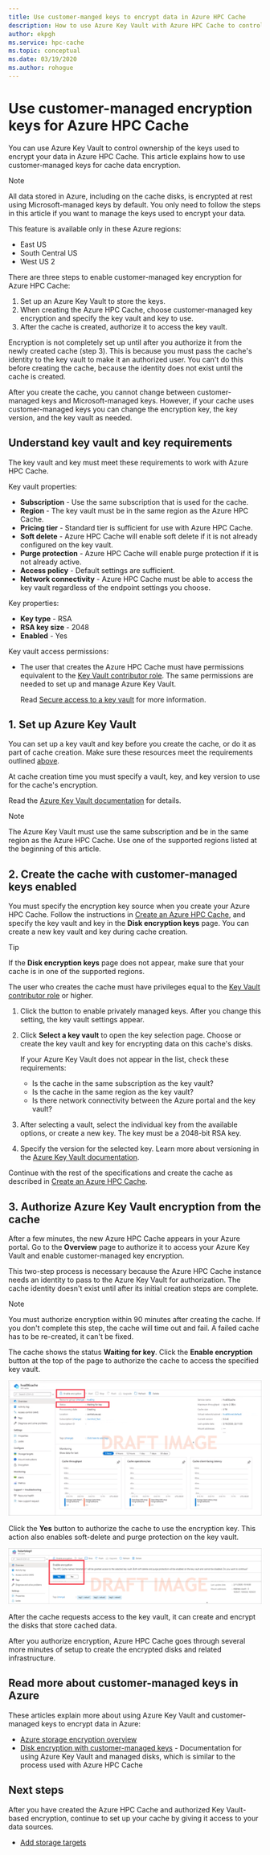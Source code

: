 ```yaml
---
title: Use customer-manged keys to encrypt data in Azure HPC Cache
description: How to use Azure Key Vault with Azure HPC Cache to control encryption key access instead of using the default Microsoft-managed encryption keys
author: ekpgh
ms.service: hpc-cache
ms.topic: conceptual
ms.date: 03/19/2020
ms.author: rohogue
---
```


# Use customer-managed encryption keys for Azure HPC Cache

You can use Azure Key Vault to control ownership of the keys used to encrypt your data in Azure HPC Cache. This article explains how to use customer-managed keys for cache data encryption.

> [!NOTE]
> All data stored in Azure, including on the cache disks, is encrypted at rest using Microsoft-managed keys by default. You only need to follow the steps in this article if you want to manage the keys used to encrypt your data.

This feature is available only in these Azure regions:

* East US
* South Central US
* West US 2

There are three steps to enable customer-managed key encryption for Azure HPC Cache:

1. Set up an Azure Key Vault to store the keys.
1. When creating the Azure HPC Cache, choose customer-managed key encryption and specify the key vault and key to use.
1. After the cache is created, authorize it to access the key vault.

Encryption is not completely set up until after you authorize it from the newly created cache (step 3). This is because you must pass the cache's identity to the key vault to make it an authorized user. You can't do this before creating the cache, because the identity does not exist until the cache is created.

After you create the cache, you cannot change between customer-managed keys and Microsoft-managed keys. However, if your cache uses customer-managed keys you can change the encryption key, the key version, and the key vault as needed.

## Understand key vault and key requirements

The key vault and key must meet these requirements to work with Azure HPC Cache.

Key vault properties:

* **Subscription** - Use the same subscription that is used for the cache.
* **Region** - The key vault must be in the same region as the Azure HPC Cache.
* **Pricing tier** - Standard tier is sufficient for use with Azure HPC Cache.
* **Soft delete** - Azure HPC Cache will enable soft delete if it is not already configured on the key vault.
* **Purge protection** - Azure HPC Cache will enable purge protection if it is not already active.
* **Access policy** - Default settings are sufficient.
* **Network connectivity** - Azure HPC Cache must be able to access the key vault regardless of the endpoint settings you choose.

Key properties:

* **Key type** - RSA
* **RSA key size** - 2048
* **Enabled** - Yes

Key vault access permissions:

* The user that creates the Azure HPC Cache must have permissions equivalent to the [Key Vault contributor role](../role-based-access-control/built-in-roles.md#key-vault-contributor). The same permissions are needed to set up and manage Azure Key Vault.

  Read [Secure access to a key vault](../key-vault/key-vault-secure-your-key-vault.md) for more information.

## 1. Set up Azure Key Vault

You can set up a key vault and key before you create the cache, or do it as part of cache creation. Make sure these resources meet the requirements outlined [above](#understand-key-vault-and-key-requirements).

At cache creation time you must specify a vault, key, and key version to use for the cache's encryption.

Read the [Azure Key Vault documentation](../key-vault/key-vault-overview.md) for details.

> [!NOTE]
> The Azure Key Vault must use the same subscription and be in the same region as the Azure HPC Cache. Use one of the supported regions listed at the beginning of this article.

## 2. Create the cache with customer-managed keys enabled

You must specify the encryption key source when you create your Azure HPC Cache. Follow the instructions in [Create an Azure HPC Cache](hpc-cache-create.md), and specify the key vault and key in the **Disk encryption keys** page. You can create a new key vault and key during cache creation.

> [!TIP]
> If the **Disk encryption keys** page does not appear, make sure that your cache is in one of the supported regions.

The user who creates the cache must have privileges equal to the [Key Vault contributor role](../role-based-access-control/built-in-roles.md#key-vault-contributor) or higher.

1. Click the button to enable privately managed keys. After you change this setting, the key vault settings appear. <!-- double check if this is true -->

1. Click **Select a key vault** to open the key selection page. Choose or create the key vault and key for encrypting data on this cache's disks.

   If your Azure Key Vault does not appear in the list, check these requirements:

   * Is the cache in the same subscription as the key vault?
   * Is the cache in the same region as the key vault?
   * Is there network connectivity between the Azure portal and the key vault?

1. After selecting a vault, select the individual key from the available options, or create a new key. The key must be a 2048-bit RSA key.

1. Specify the version for the selected key. Learn more about versioning in the [Azure Key Vault documentation](../key-vault/about-keys-secrets-and-certificates.md#objects-identifiers-and-versioning).

Continue with the rest of the specifications and create the cache as described in [Create an Azure HPC Cache](hpc-cache-create.md).

## 3. Authorize Azure Key Vault encryption from the cache
<!-- header is linked from create article, update if changed -->

After a few minutes, the new Azure HPC Cache appears in your Azure portal. Go to the **Overview** page to authorize it to access your Azure Key Vault and enable customer-managed key encryption.

This two-step process is necessary because the Azure HPC Cache instance needs an identity to pass to the Azure Key Vault for authorization. The cache identity doesn't exist until after its initial creation steps are complete.

> [!NOTE]
> You must authorize encryption within 90 minutes after creating the cache. If you don't complete this step, the cache will time out and fail. A failed cache has to be re-created, it can't be fixed.

The cache shows the status **Waiting for key**. Click the **Enable encryption** button at the top of the page to authorize the cache to access the specified key vault.

![screenshot of cache overview page in portal, with a banner message at the top that asks the user to enable encryption by clicking yes](media/draft-enable-keyvault.png)

Click the **Yes** button to authorize the cache to use the encryption key. This action also enables soft-delete and purge protection on the key vault.

![screenshot of cache overview page in portal, with a banner message at the top that asks the user to enable encryption by clicking yes](media/draft-enable-keyvault-banner.png)

After the cache requests access to the key vault, it can create and encrypt the disks that store cached data.

After you authorize encryption, Azure HPC Cache goes through several more minutes of setup to create the encrypted disks and related infrastructure.

<!-- add info about rotating keys when it's available -->

## Read more about customer-managed keys in Azure

These articles explain more about using Azure Key Vault and customer-managed keys to encrypt data in Azure:

* [Azure storage encryption overview](../storage/common/storage-service-encryption.md)
* [Disk encryption with customer-managed keys](../virtual-machines/linux/disk-encryption.md#customer-managed-keys) - Documentation for using Azure Key Vault and managed disks, which is similar to the process used with Azure HPC Cache

## Next steps

After you have created the Azure HPC Cache and authorized Key Vault-based encryption, continue to set up your cache by giving it access to your data sources.

* [Add storage targets](hpc-cache-add-storage.md)
